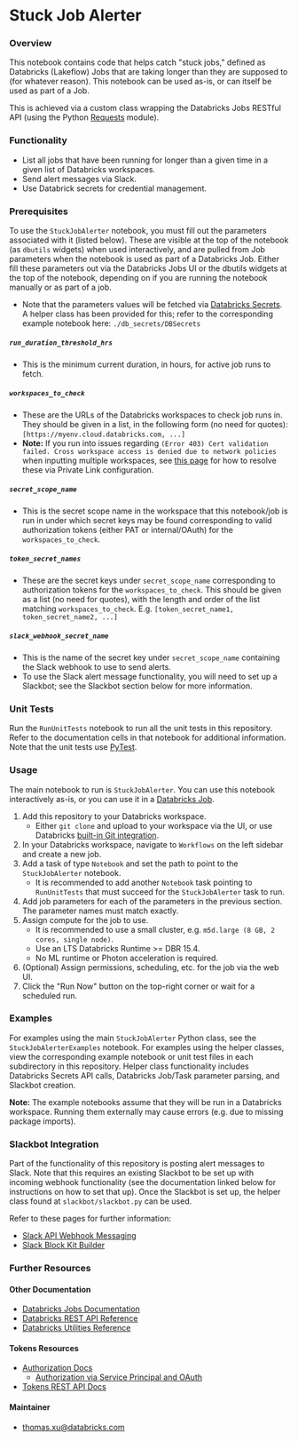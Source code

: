 # Stuck Job Alerter

### Overview

This notebook contains code that helps catch "stuck jobs," defined as Databricks (Lakeflow) Jobs that are taking longer than they are supposed to (for whatever reason). This notebook can be used as-is, or can itself be used as part of a Job.

This is achieved via a custom class wrapping the Databricks Jobs RESTful API (using the Python [Requests](https://pypi.org/project/requests/) module). 

### Functionality

- List all jobs that have been running for longer than a given time in a given list of Databricks workspaces.
- Send alert messages via Slack.
- Use Databrick secrets for credential management.

### Prerequisites

To use the `StuckJobAlerter` notebook, you must fill out the parameters associated with it (listed below). These are visible at the top of the notebook (as `dbutils` widgets) when used interactively, and are pulled from Job parameters when the notebook is used as part of a Databricks Job. Either fill these parameters out via the Databricks Jobs UI or the dbutils widgets at the top of the notebook, depending on if you are running the notebook manually or as part of a job.

- Note that the parameters values will be fetched via [Databricks Secrets](https://docs.databricks.com/aws/en/security/secrets/). A helper class has been provided for this; refer to the corresponding example notebook here: `./db_secrets/DBSecrets`

##### `run_duration_threshold_hrs`
- This is the minimum current duration, in hours, for active job runs to fetch.

##### `workspaces_to_check`
- These are the URLs of the Databricks workspaces to check job runs in. They should be given in a list, in the following form (no need for quotes): 
`[https://myenv.cloud.databricks.com, ...]`
- **Note:** If you run into issues regarding `(Error 403) Cert validation failed. Cross workspace access is denied due to network policies` when inputting multiple workspaces, see [this page](https://community.databricks.com/t5/data-engineering/cross-workspace-rest-api-access-denied-due-to-network-policies/td-p/92890) for how to resolve these via Private Link configuration.

##### `secret_scope_name`
- This is the secret scope name in the workspace that this notebook/job is run in under which secret keys may be found corresponding to valid authorization tokens (either PAT or internal/OAuth) for the `workspaces_to_check`. 

##### `token_secret_names`
- These are the secret keys under `secret_scope_name` corresponding to authorization tokens for the `workspaces_to_check`. This should be given as a list (no need for quotes), with the length and order of the list matching `workspaces_to_check`. E.g. `[token_secret_name1, token_secret_name2, ...]`

##### `slack_webhook_secret_name`
- This is the name of the secret key under `secret_scope_name` containing the Slack webhook to use to send alerts.
- To use the Slack alert message functionality, you will need to set up a Slackbot; see the Slackbot section below for more information.

### Unit Tests

Run the `RunUnitTests` notebook to run all the unit tests in this repository. Refer to the documentation cells in that notebook for additional information. Note that the unit tests use [PyTest](https://docs.pytest.org/en/stable/).

### Usage

The main notebook to run is `StuckJobAlerter`. You can use this notebook interactively as-is, or you can use it in a [Databricks Job](https://docs.databricks.com/aws/en/jobs).

1. Add this repository to your Databricks workspace.
    - Either `git clone` and upload to your workspace via the UI, or use Databricks [built-in Git integration](https://docs.databricks.com/aws/en/repos).
2. In your Databricks workspace, navigate to `Workflows` on the left sidebar and create a new job.
3. Add a task of type `Notebook` and set the path to point to the `StuckJobAlerter` notebook.
    - It is recommended to add another `Notebook` task pointing to `RunUnitTests` that must succeed for the `StuckJobAlerter` task to run.
4. Add job parameters for each of the parameters in the previous section. The parameter names must match exactly.
5. Assign compute for the job to use.
    - It is recommended to use a small cluster, e.g. `m5d.large (8 GB, 2 cores, single node)`.
    - Use an LTS Databricks Runtime >= DBR 15.4.
    - No ML runtime or Photon acceleration is required.
6. (Optional) Assign permissions, scheduling, etc. for the job via the web UI.
7. Click the "Run Now" button on the top-right corner or wait for a scheduled run.

### Examples

For examples using the main `StuckJobAlerter` Python class, see the `StuckJobAlerterExamples` notebook. For examples using the helper classes, view the corresponding example notebook or unit test files in each subdirectory in this repository. Helper class functionality includes Databricks Secrets API calls, Databricks Job/Task parameter parsing, and Slackbot creation.

**Note:** The example notebooks assume that they will be run in a Databricks workspace. Running them externally may cause errors (e.g. due to missing package imports).

### Slackbot Integration

Part of the functionality of this repository is posting alert messages to Slack. Note that this requires an existing Slackbot to be set up with incoming webhook functionality (see the documentation linked below for instructions on how to set that up). Once the Slackbot is set up, the helper class found at `slackbot/slackbot.py` can be used. 

Refer to these pages for further information:

- [Slack API Webhook Messaging](https://api.slack.com/messaging/webhooks)
- [Slack Block Kit Builder](https://app.slack.com/block-kit-builder/)

### Further Resources

#### Other Documentation
- [Databricks Jobs Documentation](https://docs.databricks.com/aws/en/jobs)
- [Databricks REST API Reference](https://docs.databricks.com/api/workspace/introduction)
- [Databricks Utilities Reference](https://docs.databricks.com/aws/en/dev-tools/databricks-utils#dbutils-jobs)

#### Tokens Resources
- [Authorization Docs](https://docs.databricks.com/gcp/en/dev-tools/auth/)
  - [Authorization via Service Principal and OAuth](https://docs.databricks.com/gcp/en/dev-tools/auth/oauth-m2m)
- [Tokens REST API Docs](https://docs.databricks.com/api/workspace/tokens)

#### Maintainer
- thomas.xu@databricks.com
